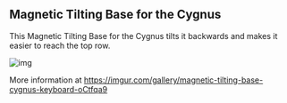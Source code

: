 ## Magnetic Tilting Base for the Cygnus

This Magnetic Tilting Base for the Cygnus tilts it backwards and makes it easier to reach the top row.

![img](https://i.imgur.com/1uQLeEc.jpeg)

More information at https://imgur.com/gallery/magnetic-tilting-base-cygnus-keyboard-oCtfqa9